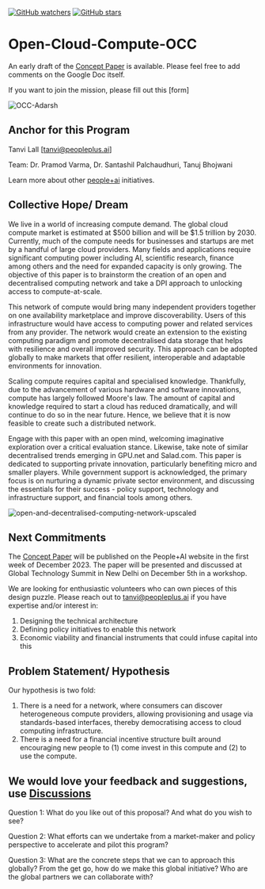 [![GitHub watchers](https://img.shields.io/github/watchers/PeoplePlusAI/Open-Cloud-Compute-OCC.svg?style=social&label=Watch)](https://github.com/PeoplePlusAI/Open-Cloud-Compute-OCC)
[![GitHub stars](https://img.shields.io/github/stars/PeoplePlusAI/Open-Cloud-Compute-OCC.svg?style=social&label=Star)](https://github.com/PeoplePlusAI/Open-Cloud-Compute-OCC)


# Open-Cloud-Compute-OCC

An early draft of the [Concept Paper](https://docs.google.com/document/d/1ZZd3d8CDu4qcZlrr_b3WW9QGVO-IPl2Ztph_8iQKlkc/edit?usp=sharing) is available. Please feel free to add comments on the Google Doc itself.

If you want to join the mission, please fill out this [form]

![OCC-Adarsh](https://github.com/PeoplePlusAI/Open-Cloud-Compute-OCC/assets/143959009/4f5021fe-b233-4281-ba77-bfacd001d8b3)

## Anchor for this Program 

Tanvi Lall [tanvi@peopleplus.ai]

Team: Dr. Pramod Varma, Dr. Santashil Palchaudhuri, Tanuj Bhojwani

Learn more about other [people+ai](https://peopleplus.ai/) initiatives.

## Collective Hope/ Dream
We live in a world of increasing compute demand. The global cloud compute market is estimated at $500 billion and will be $1.5 trillion by 2030. Currently, much of the compute needs for businesses and startups are met by a handful of large cloud providers. Many fields and applications require significant computing power including AI, scientific research, finance among others and the need for expanded capacity is only growing. The objective of this paper is to brainstorm the creation of an open and decentralised computing network and take a DPI approach to unlocking access to compute-at-scale. 

This network of compute would bring many independent providers together on one availability marketplace and improve discoverability. Users of this infrastructure would have access to computing power and related services from any provider. The network would create an extension to the existing computing paradigm and promote decentralised data storage that helps with resilience and overall improved security. This approach can be adopted globally to make markets that offer resilient, interoperable and adaptable environments for innovation.

Scaling compute requires capital and specialised knowledge. Thankfully, due to the advancement of various hardware and software innovations, compute has largely followed Moore's law. The amount of capital and knowledge required to start a cloud has reduced dramatically, and will continue to do so in the near future. Hence, we believe that it is now feasible to create such a distributed network. 

Engage with this paper with an open mind, welcoming imaginative exploration over a critical evaluation stance. Likewise, take note of similar decentralised trends emerging in GPU.net and Salad.com. This paper is dedicated to supporting private innovation, particularly benefiting micro and smaller players. While government support is acknowledged, the primary focus is on nurturing a dynamic private sector environment, and discussing the essentials for their success - policy support, technology and infrastructure support, and financial tools among others.

![open-and-decentralised-computing-network-upscaled](https://github.com/PeoplePlusAI/Open-Cloud-Compute-OCC/assets/143959009/2cb631b0-b490-4d8d-a524-7634f953441a)

## Next Commitments

The [Concept Paper](https://docs.google.com/document/d/1ZZd3d8CDu4qcZlrr_b3WW9QGVO-IPl2Ztph_8iQKlkc/edit?usp=sharing) will be published on the People+AI website in the first week of December 2023. The paper will be presented and discussed at Global Technology Summit in New Delhi on December 5th in a workshop.

We are looking for enthusiastic volunteers who can own pieces of this design puzzle. Please reach out to tanvi@peopleplus.ai if you have expertise and/or interest in:
1. Designing the technical architecture
2. Defining policy initiatives to enable this network
3. Economic viability and financial instruments that could infuse capital into this

## Problem Statement/ Hypothesis

Our hypothesis is two fold:

1. There is a need for a network, where consumers can discover heterogeneous compute providers, allowing provisioning and usage via standards-based interfaces, thereby democratising access to cloud computing infrastructure.
2. There is a need for a financial incentive structure built around encouraging new people to (1) come invest in this compute and (2) to use the compute.

## We would love your feedback and suggestions, use [Discussions](https://github.com/PeoplePlusAI/Open-Cloud-Compute-OCC/discussions) 

Question 1: What do you like out of this proposal? And what do you wish to see? 

Question 2: What efforts can we undertake from a market-maker and policy perspective to accelerate and pilot this program? 

Question 3: What are the concrete steps that we can to approach this globally? From the get go, how do we make this global initiative? Who are the global partners we can collaborate with?
  
